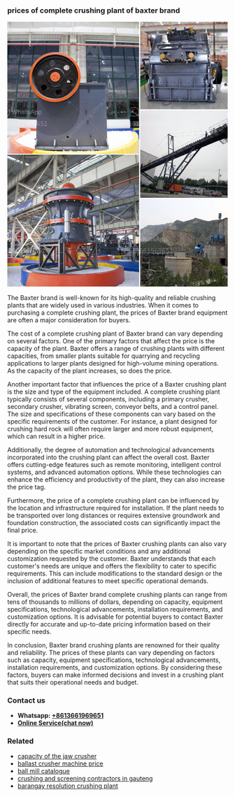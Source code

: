 <h3>prices of complete crushing plant of baxter brand</h3><img src='1708587189.jpg' alt=''><p>The Baxter brand is well-known for its high-quality and reliable crushing plants that are widely used in various industries. When it comes to purchasing a complete crushing plant, the prices of Baxter brand equipment are often a major consideration for buyers.</p><p>The cost of a complete crushing plant of Baxter brand can vary depending on several factors. One of the primary factors that affect the price is the capacity of the plant. Baxter offers a range of crushing plants with different capacities, from smaller plants suitable for quarrying and recycling applications to larger plants designed for high-volume mining operations. As the capacity of the plant increases, so does the price.</p><p>Another important factor that influences the price of a Baxter crushing plant is the size and type of the equipment included. A complete crushing plant typically consists of several components, including a primary crusher, secondary crusher, vibrating screen, conveyor belts, and a control panel. The size and specifications of these components can vary based on the specific requirements of the customer. For instance, a plant designed for crushing hard rock will often require larger and more robust equipment, which can result in a higher price.</p><p>Additionally, the degree of automation and technological advancements incorporated into the crushing plant can affect the overall cost. Baxter offers cutting-edge features such as remote monitoring, intelligent control systems, and advanced automation options. While these technologies can enhance the efficiency and productivity of the plant, they can also increase the price tag.</p><p>Furthermore, the price of a complete crushing plant can be influenced by the location and infrastructure required for installation. If the plant needs to be transported over long distances or requires extensive groundwork and foundation construction, the associated costs can significantly impact the final price.</p><p>It is important to note that the prices of Baxter crushing plants can also vary depending on the specific market conditions and any additional customization requested by the customer. Baxter understands that each customer's needs are unique and offers the flexibility to cater to specific requirements. This can include modifications to the standard design or the inclusion of additional features to meet specific operational demands.</p><p>Overall, the prices of Baxter brand complete crushing plants can range from tens of thousands to millions of dollars, depending on capacity, equipment specifications, technological advancements, installation requirements, and customization options. It is advisable for potential buyers to contact Baxter directly for accurate and up-to-date pricing information based on their specific needs.</p><p>In conclusion, Baxter brand crushing plants are renowned for their quality and reliability. The prices of these plants can vary depending on factors such as capacity, equipment specifications, technological advancements, installation requirements, and customization options. By considering these factors, buyers can make informed decisions and invest in a crushing plant that suits their operational needs and budget.</p><h3>Contact us</h3><ul><li><strong>Whatsapp:&nbsp;<a href="https://wa.me/8613661969651">+8613661969651</a></strong></li><li><a href="https://swt.shibang-china.com/?git&amp;zhl&amp;prices of complete crushing plant of baxter brand"><strong>Online Service(chat now)</strong></a></li></ul><h3>Related</h3><ul><li><a href='capacity of the jaw crusher.md'>capacity of the jaw crusher</a></li><li><a href='ballast crusher machine price.md'>ballast crusher machine price</a></li><li><a href='ball mill catalogue.md'>ball mill catalogue</a></li><li><a href='crushing and screening contractors in gauteng.md'>crushing and screening contractors in gauteng</a></li><li><a href='barangay resolution crushing plant.md'>barangay resolution crushing plant</a></li></ul>